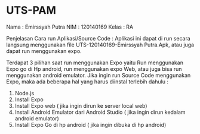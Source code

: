 # UTS-PAM
Nama  : Emirssyah Putra
NIM    : 120140169
Kelas  : RA

Penjelasan Cara run Aplikasi/Source Code : 
Aplikasi ini dapat di run secara langsung menggunakan file UTS-120140169-Emirssyah Putra.Apk, atau juga dapat run menggunakan expo.

Terdapat 3 pilihan saat run menggunakan Expo yaitu Run menggunakan Expo go di Hp android, run menggunakan expo Web, atau juga bisa run menggunakan android emulator.
Jika ingin run Source Code menggunakan Expo, maka ada beberapa hal yang harus diinstal terlebih dahulu : 
1.	Node.js
2.	Install Expo 
3.	Install Expo web ( jika ingin dirun ke server local web) 
4.	Install Android Emulator dari Android Studio ( jika ingin dirun kedalam android emulator)
5.	Install Expo Go di hp android ( jika ingin dibuka di hp android)
